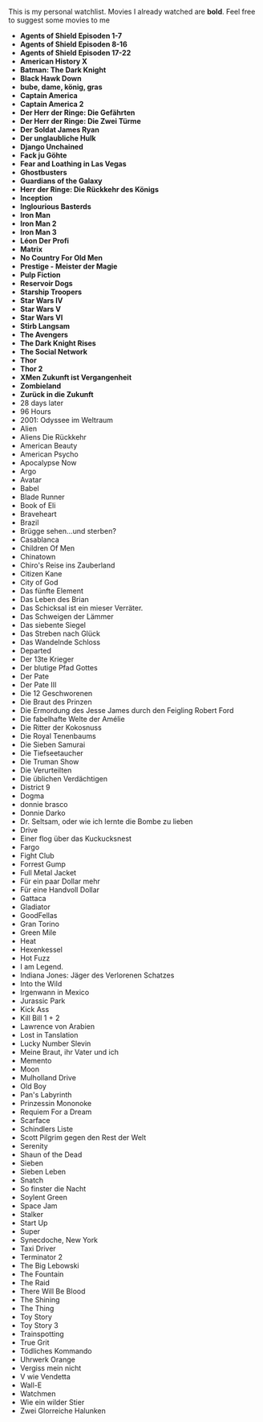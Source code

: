 This is my personal watchlist. Movies I already watched are **bold**. Feel free to suggest some movies to me

- **Agents of Shield Episoden 1-7**
- **Agents of Shield Episoden 8-16**
- **Agents of Shield Episoden 17-22**
- **American History X**
- **Batman: The Dark Knight**
- **Black Hawk Down**
- **bube, dame, könig, gras**
- **Captain America**
- **Captain America 2**
- **Der Herr der Ringe: Die Gefährten**
- **Der Herr der Ringe: Die Zwei Türme**
- **Der Soldat James Ryan**
- **Der unglaubliche Hulk**
- **Django Unchained**
- **Fack ju Göhte**
- **Fear and Loathing in Las Vegas**
- **Ghostbusters**
- **Guardians of the Galaxy**
- **Herr der Ringe: Die Rückkehr des Königs**
- **Inception**
- **Inglourious Basterds**
- **Iron Man**
- **Iron Man 2**
- **Iron Man 3**
- **Léon Der Profi**
- **Matrix**
- **No Country For Old Men**
- **Prestige - Meister der Magie**
- **Pulp Fiction**
- **Reservoir Dogs**
- **Starship Troopers**
- **Star Wars IV**
- **Star Wars V**
- **Star Wars VI**
- **Stirb Langsam**
- **The Avengers**
- **The Dark Knight Rises**
- **The Social Network**
- **Thor**
- **Thor 2**
- **XMen Zukunft ist Vergangenheit**
- **Zombieland**
- **Zurück in die Zukunft**
- 28 days later
- 96 Hours
- 2001: Odyssee im Weltraum
- Alien
- Aliens Die Rückkehr
- American Beauty
- American Psycho
- Apocalypse Now
- Argo
- Avatar
- Babel
- Blade Runner
- Book of Eli
- Braveheart
- Brazil
- Brügge sehen...und sterben?
- Casablanca
- Children Of Men
- Chinatown
- Chiro's Reise ins Zauberland
- Citizen Kane
- City of God
- Das fünfte Element
- Das Leben des Brian
- Das Schicksal ist ein mieser Verräter.
- Das Schweigen der Lämmer
- Das siebente Siegel
- Das Streben nach Glück
- Das Wandelnde Schloss
- Departed
- Der 13te Krieger
- Der blutige Pfad Gottes
- Der Pate
- Der Pate III
- Die 12 Geschworenen
- Die Braut des Prinzen
- Die Ermordung des Jesse James durch den Feigling Robert Ford
- Die fabelhafte Welte der Amélie
- Die Ritter der Kokosnuss
- Die Royal Tenenbaums
- Die Sieben Samurai
- Die Tiefseetaucher
- Die Truman Show
- Die Verurteilten
- Die üblichen Verdächtigen
- District 9
- Dogma
- donnie brasco
- Donnie Darko
- Dr. Seltsam, oder wie ich lernte die Bombe zu lieben
- Drive
- Einer flog über das Kuckucksnest
- Fargo
- Fight Club
- Forrest Gump
- Full Metal Jacket
- Für ein paar Dollar mehr
- Für eine Handvoll Dollar
- Gattaca
- Gladiator
- GoodFellas
- Gran Torino
- Green Mile
- Heat
- Hexenkessel
- Hot Fuzz
- I am Legend.
- Indiana Jones: Jäger des Verlorenen Schatzes
- Into the Wild
- Irgenwann in Mexico
- Jurassic Park
- Kick Ass
- Kill Bill 1 + 2
- Lawrence von Arabien
- Lost in Tanslation
- Lucky Number Slevin
- Meine Braut, ihr Vater und ich
- Memento
- Moon
- Mulholland Drive
- Old Boy
- Pan's Labyrinth
- Prinzessin Mononoke
- Requiem For a Dream
- Scarface
- Schindlers Liste
- Scott Pilgrim gegen den Rest der Welt
- Serenity
- Shaun of the Dead
- Sieben
- Sieben Leben
- Snatch
- So finster die Nacht
- Soylent Green
- Space Jam
- Stalker
- Start Up
- Super
- Synecdoche, New York
- Taxi Driver
- Terminator 2
- The Big Lebowski
- The Fountain
- The Raid
- There Will Be Blood
- The Shining
- The Thing
- Toy Story
- Toy Story 3
- Trainspotting
- True Grit
- Tödliches Kommando
- Uhrwerk Orange
- Vergiss mein nicht
- V wie Vendetta
- Wall-E
- Watchmen
- Wie ein wilder Stier
- Zwei Glorreiche Halunken
